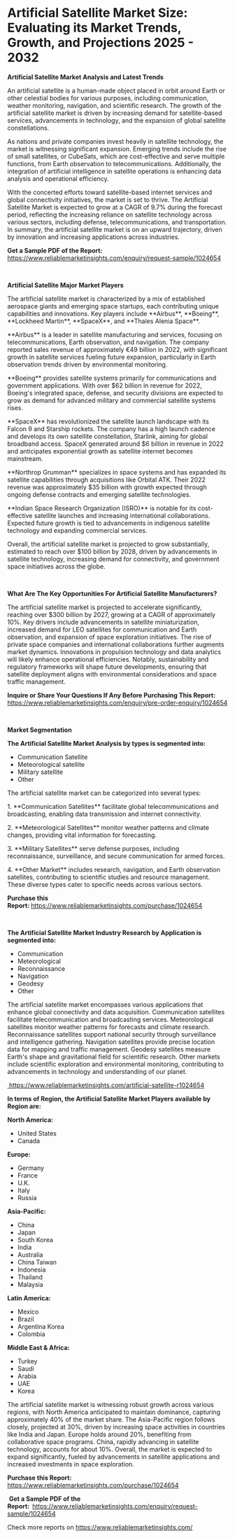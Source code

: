 <p><h1>Artificial Satellite Market Size: Evaluating its Market Trends, Growth, and Projections 2025 - 2032</h1></p><p><strong>Artificial Satellite Market Analysis and Latest Trends</strong></p>
<p><p>An artificial satellite is a human-made object placed in orbit around Earth or other celestial bodies for various purposes, including communication, weather monitoring, navigation, and scientific research. The growth of the artificial satellite market is driven by increasing demand for satellite-based services, advancements in technology, and the expansion of global satellite constellations.</p><p>As nations and private companies invest heavily in satellite technology, the market is witnessing significant expansion. Emerging trends include the rise of small satellites, or CubeSats, which are cost-effective and serve multiple functions, from Earth observation to telecommunications. Additionally, the integration of artificial intelligence in satellite operations is enhancing data analysis and operational efficiency.</p><p>With the concerted efforts toward satellite-based internet services and global connectivity initiatives, the market is set to thrive. The Artificial Satellite Market is expected to grow at a CAGR of 9.7% during the forecast period, reflecting the increasing reliance on satellite technology across various sectors, including defense, telecommunications, and transportation. In summary, the artificial satellite market is on an upward trajectory, driven by innovation and increasing applications across industries.</p></p>
<p><strong>Get a Sample PDF of the Report:&nbsp;</strong> <a href="https://www.reliablemarketinsights.com/enquiry/request-sample/1024654?utm_campaign=3164&utm_medium=2&utm_source=Github&utm_content=ia&utm_term=06032025&utm_id=artificial-satellite">https://www.reliablemarketinsights.com/enquiry/request-sample/1024654</a></p>
<p>&nbsp;</p>
<p><strong>Artificial Satellite Major Market Players</strong></p>
<p><p>The artificial satellite market is characterized by a mix of established aerospace giants and emerging space startups, each contributing unique capabilities and innovations. Key players include **Airbus**, **Boeing**, **Lockheed Martin**, **SpaceX**, and **Thales Alenia Space**. </p><p>**Airbus** is a leader in satellite manufacturing and services, focusing on telecommunications, Earth observation, and navigation. The company reported sales revenue of approximately €49 billion in 2022, with significant growth in satellite services fueling future expansion, particularly in Earth observation trends driven by environmental monitoring.</p><p>**Boeing** provides satellite systems primarily for communications and government applications. With over $62 billion in revenue for 2022, Boeing's integrated space, defense, and security divisions are expected to grow as demand for advanced military and commercial satellite systems rises.</p><p>**SpaceX** has revolutionized the satellite launch landscape with its Falcon 9 and Starship rockets. The company has a high launch cadence and develops its own satellite constellation, Starlink, aiming for global broadband access. SpaceX generated around $6 billion in revenue in 2022 and anticipates exponential growth as satellite internet becomes mainstream.</p><p>**Northrop Grumman** specializes in space systems and has expanded its satellite capabilities through acquisitions like Orbital ATK. Their 2022 revenue was approximately $35 billion with growth expected through ongoing defense contracts and emerging satellite technologies.</p><p>**Indian Space Research Organization (ISRO)** is notable for its cost-effective satellite launches and increasing international collaborations. Expected future growth is tied to advancements in indigenous satellite technology and expanding commercial services.</p><p>Overall, the artificial satellite market is projected to grow substantially, estimated to reach over $100 billion by 2028, driven by advancements in satellite technology, increasing demand for connectivity, and government space initiatives across the globe.</p></p>
<p>&nbsp;</p>
<p><strong>What Are The Key Opportunities For Artificial Satellite Manufacturers?</strong></p>
<p><p>The artificial satellite market is projected to accelerate significantly, reaching over $300 billion by 2027, growing at a CAGR of approximately 10%. Key drivers include advancements in satellite miniaturization, increased demand for LEO satellites for communication and Earth observation, and expansion of space exploration initiatives. The rise of private space companies and international collaborations further augments market dynamics. Innovations in propulsion technology and data analytics will likely enhance operational efficiencies. Notably, sustainability and regulatory frameworks will shape future developments, ensuring that satellite deployment aligns with environmental considerations and space traffic management.</p></p>
<p><strong>Inquire or Share Your Questions If Any Before Purchasing This Report:</strong> <a href="https://www.reliablemarketinsights.com/enquiry/pre-order-enquiry/1024654?utm_campaign=3164&utm_medium=2&utm_source=Github&utm_content=ia&utm_term=06032025&utm_id=artificial-satellite">https://www.reliablemarketinsights.com/enquiry/pre-order-enquiry/1024654</a></p>
<p>&nbsp;</p>
<p><strong>Market Segmentation</strong></p>
<p><strong>The Artificial Satellite Market Analysis by types is segmented into:</strong></p>
<p><ul><li>Communication Satellite</li><li>Meteorological satellite</li><li>Military satellite</li><li>Other</li></ul></p>
<p><p>The artificial satellite market can be categorized into several types:</p><p>1. **Communication Satellites** facilitate global telecommunications and broadcasting, enabling data transmission and internet connectivity.  </p><p>2. **Meteorological Satellites** monitor weather patterns and climate changes, providing vital information for forecasting.  </p><p>3. **Military Satellites** serve defense purposes, including reconnaissance, surveillance, and secure communication for armed forces.  </p><p>4. **Other Market** includes research, navigation, and Earth observation satellites, contributing to scientific studies and resource management. These diverse types cater to specific needs across various sectors.</p></p>
<p><strong>Purchase this Report:&nbsp;</strong><a href="https://www.reliablemarketinsights.com/purchase/1024654?utm_campaign=3164&utm_medium=2&utm_source=Github&utm_content=ia&utm_term=06032025&utm_id=artificial-satellite">https://www.reliablemarketinsights.com/purchase/1024654</a></p>
<p>&nbsp;</p>
<p><strong>The Artificial Satellite Market Industry Research by Application is segmented into:</strong></p>
<p><ul><li>Communication</li><li>Meteorological</li><li>Reconnaissance</li><li>Navigation</li><li>Geodesy</li><li>Other</li></ul></p>
<p><p>The artificial satellite market encompasses various applications that enhance global connectivity and data acquisition. Communication satellites facilitate telecommunication and broadcasting services. Meteorological satellites monitor weather patterns for forecasts and climate research. Reconnaissance satellites support national security through surveillance and intelligence gathering. Navigation satellites provide precise location data for mapping and traffic management. Geodesy satellites measure Earth's shape and gravitational field for scientific research. Other markets include scientific exploration and environmental monitoring, contributing to advancements in technology and understanding of our planet.</p></p>
<p><a href="https://www.reliablemarketinsights.com/artificial-satellite-r1024654?utm_campaign=3164&utm_medium=2&utm_source=Github&utm_content=ia&utm_term=06032025&utm_id=artificial-satellite">&nbsp;https://www.reliablemarketinsights.com/artificial-satellite-r1024654</a></p>
<p><strong>In terms of Region, the Artificial Satellite Market Players available by Region are:</strong></p>
<p>
    <p> <strong> North America: </strong>
        <ul>
            <li>United States</li>
            <li>Canada</li>
        </ul>
        </p> 
    <p> <strong> Europe: </strong>
        <ul>
            <li>Germany</li>
            <li>France</li>
            <li>U.K.</li>
            <li>Italy</li>
            <li>Russia</li>
        </ul>
        </p> 
    <p> <strong> Asia-Pacific: </strong>
        <ul>
            <li>China</li>
            <li>Japan</li>
            <li>South Korea</li>
            <li>India</li>
            <li>Australia</li>
            <li>China Taiwan</li>
            <li>Indonesia</li>
            <li>Thailand</li>
            <li>Malaysia</li>
        </ul>
        </p> 
    <p> <strong> Latin America: </strong>
        <ul>
            <li>Mexico</li>
            <li>Brazil</li>
            <li>Argentina Korea</li>
            <li>Colombia</li>
        </ul>
        </p> 
    <p> <strong> Middle East & Africa: </strong>
        <ul>
            <li>Turkey</li>
            <li>Saudi</li>
            <li>Arabia</li>
            <li>UAE</li>
            <li>Korea</li>
        </ul>
    </p>
    </p>
<p><p>The artificial satellite market is witnessing robust growth across various regions, with North America anticipated to maintain dominance, capturing approximately 40% of the market share. The Asia-Pacific region follows closely, projected at 30%, driven by increasing space activities in countries like India and Japan. Europe holds around 20%, benefiting from collaborative space programs. China, rapidly advancing in satellite technology, accounts for about 10%. Overall, the market is expected to expand significantly, fueled by advancements in satellite applications and increased investments in space exploration.</p></p>
<p><strong>Purchase this Report: </strong><a href="https://www.reliablemarketinsights.com/purchase/1024654?utm_campaign=3164&utm_medium=2&utm_source=Github&utm_content=ia&utm_term=06032025&utm_id=artificial-satellite">https://www.reliablemarketinsights.com/purchase/1024654</a></p>
<p>&nbsp;<strong>Get a Sample PDF of the Report:&nbsp;&nbsp;</strong><a href="https://www.reliablemarketinsights.com/enquiry/request-sample/1024654?utm_campaign=3164&utm_medium=2&utm_source=Github&utm_content=ia&utm_term=06032025&utm_id=artificial-satellite">https://www.reliablemarketinsights.com/enquiry/request-sample/1024654</a></p>
<p><strong></strong></p>
<p>Check more reports on <a href="https://www.reliablemarketinsights.com/?utm_campaign=3164&utm_medium=2&utm_source=Github&utm_content=ia&utm_term=06032025&utm_id=artificial-satellite">https://www.reliablemarketinsights.com/</a></p>
